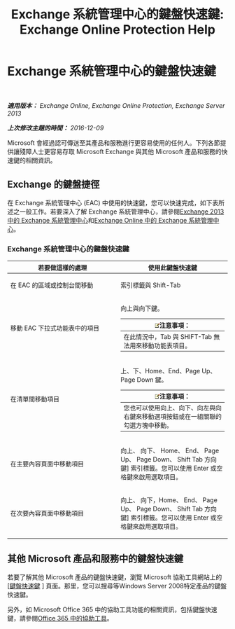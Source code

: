 ﻿---
title: 'Exchange 系統管理中心的鍵盤快速鍵: Exchange Online Protection Help'
TOCTitle: Exchange 系統管理中心的鍵盤快速鍵
ms:assetid: 146b2b52-1ef8-4606-991a-4cf4da694970
ms:mtpsurl: https://technet.microsoft.com/zh-tw/library/JJ150484(v=EXCHG.150)
ms:contentKeyID: 50472619
ms.date: 05/23/2018
mtps_version: v=EXCHG.150
ms.translationtype: MT
---

# Exchange 系統管理中心的鍵盤快速鍵

 

_**適用版本：** Exchange Online, Exchange Online Protection, Exchange Server 2013_

_**上次修改主題的時間：** 2016-12-09_

Microsoft 會經過認可傳送至其產品和服務進行更容易使用的任何人。下列各節提供讓殘障人士更容易存取 Microsoft Exchange 與其他 Microsoft 產品和服務的快速鍵的相關資訊。

## Exchange 的鍵盤捷徑

在 Exchange 系統管理中心 (EAC) 中使用的快速鍵，您可以快速完成，如下表所述之一般工作。若要深入了解 Exchange 系統管理中心，請參閱[Exchange 2013 中的 Exchange 系統管理中心](exchange-admin-center-in-exchange-2013-exchange-2013-help.md)和[Exchange Online 中的 Exchange 系統管理中心](https://technet.microsoft.com/zh-tw/library/jj200743\(v=exchg.150\))。

### Exchange 系統管理中心的鍵盤快速鍵

<table>
<colgroup>
<col style="width: 50%" />
<col style="width: 50%" />
</colgroup>
<thead>
<tr class="header">
<th>若要做這樣的處理</th>
<th>使用此鍵盤快速鍵</th>
</tr>
</thead>
<tbody>
<tr class="odd">
<td><p>在 EAC 的區域或控制台間移動</p></td>
<td><p>索引標籤與 Shift-Tab</p></td>
</tr>
<tr class="even">
<td><p>移動 EAC 下拉式功能表中的項目</p></td>
<td><p>向上與向下鍵。</p>
<table>
<thead>
<tr class="header">
<th><img src="images/Bb124558.note(EXCHG.150).gif" title="注意事項" alt="注意事項" />注意事項：</th>
</tr>
</thead>
<tbody>
<tr class="odd">
<td>在此情況中，Tab 與 SHIFT-Tab 無法用來移動功能表項目。</td>
</tr>
</tbody>
</table>

</td>
</tr>
<tr class="odd">
<td><p>在清單間移動項目</p></td>
<td><p>上、下、Home、End、Page Up、Page Down 鍵。</p>
<table>
<thead>
<tr class="header">
<th><img src="images/Bb124558.note(EXCHG.150).gif" title="注意事項" alt="注意事項" />注意事項：</th>
</tr>
</thead>
<tbody>
<tr class="odd">
<td>您也可以使用向上、向下、向左與向右鍵來移動選項按鈕或在一組關聯的勾選方塊中移動。</td>
</tr>
</tbody>
</table>

</td>
</tr>
<tr class="even">
<td><p>在主要內容頁面中移動項目</p></td>
<td><p>向上、 向下、 Home、 End、 Page Up、 Page Down、 Shift Tab 方向鍵] 索引標籤。您可以使用 Enter 或空格鍵來啟用選取項目。</p></td>
</tr>
<tr class="odd">
<td><p>在次要內容頁面中移動項目</p></td>
<td><p>向上、 向下，Home、 End、 Page Up、 Page Down、 Shift Tab 方向鍵] 索引標籤。您可以使用 Enter 或空格鍵來啟用選取項目。</p></td>
</tr>
</tbody>
</table>


## 其他 Microsoft 產品和服務中的鍵盤快速鍵

若要了解其他 Microsoft 產品的鍵盤快速鍵，瀏覽 Microsoft 協助工具網站上的 \[[鍵盤快速鍵](https://go.microsoft.com/fwlink/p/?linkid=248894) \] 頁面。那里，您可以搜尋等Windows Server 2008特定產品的鍵盤快速鍵。

另外，如 Microsoft Office 365 中的協助工具功能的相關資訊，包括鍵盤快速鍵，請參閱[Office 365 中的協助工具](https://officepreview.microsoft.com/search/redir/ha102817204.aspx)。

